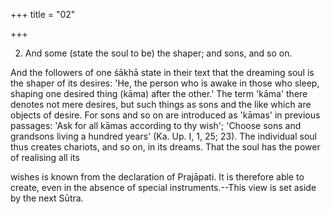 +++
title = "02"

+++


2. And some (state the soul to be) the shaper; and sons, and so on.

And the followers of one śākhā state in their text that the dreaming soul is the shaper of its desires: 'He, the person who is awake in those who sleep, shaping one desired thing (kāma) after the other.' The term 'kāma' there denotes not mere desires, but such things as sons and the like which are objects of desire. For sons and so on are introduced as 'kāmas' in previous passages: 'Ask for all kāmas according to thy wish'; 'Choose sons and grandsons living a hundred years' (Ka. Up. I, 1, 25; 23). The individual soul thus creates chariots, and so on, in its dreams. That the soul has the power of realising all its

wishes is known from the declaration of Prajāpati. It is therefore able to create, even in the absence of special instruments.--This view is set aside by the next Sūtra.

